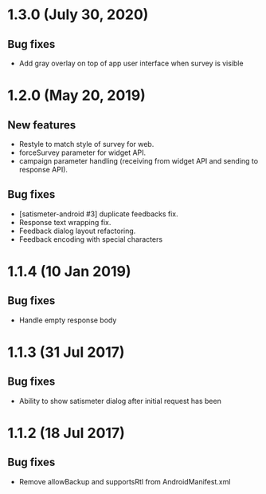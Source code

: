 # 1.3.0 (July 30, 2020)

## Bug fixes
- Add gray overlay on top of app user interface when survey is visible

# 1.2.0 (May 20, 2019)

## New features
- Restyle to match style of survey for web.
- forceSurvey parameter for widget API.
- campaign parameter handling (receiving from widget API and sending to response API).

## Bug fixes
- [satismeter-android #3] duplicate feedbacks fix.
- Response text wrapping fix.
- Feedback dialog layout refactoring.
- Feedback encoding with special characters

# 1.1.4 (10 Jan 2019)

## Bug fixes
- Handle empty response body

# 1.1.3 (31 Jul 2017)

## Bug fixes
- Ability to show satismeter dialog after initial request has been

# 1.1.2 (18 Jul 2017)

## Bug fixes
- Remove allowBackup and supportsRtl from AndroidManifest.xml
